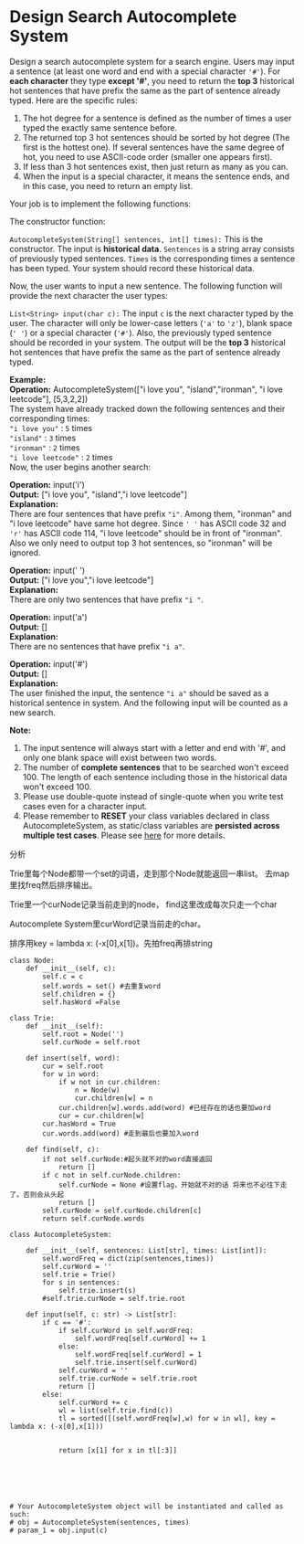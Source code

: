# Design Search Autocomplete System



Design a search autocomplete system for a search engine. Users may input a sentence \(at least one word and end with a special character `'#'`\). For **each character** they type **except '\#'**, you need to return the **top 3** historical hot sentences that have prefix the same as the part of sentence already typed. Here are the specific rules:

1. The hot degree for a sentence is defined as the number of times a user typed the exactly same sentence before.
2. The returned top 3 hot sentences should be sorted by hot degree \(The first is the hottest one\). If several sentences have the same degree of hot, you need to use ASCII-code order \(smaller one appears first\).
3. If less than 3 hot sentences exist, then just return as many as you can.
4. When the input is a special character, it means the sentence ends, and in this case, you need to return an empty list.

Your job is to implement the following functions:

The constructor function:

`AutocompleteSystem(String[] sentences, int[] times):` This is the constructor. The input is **historical data**. `Sentences` is a string array consists of previously typed sentences. `Times` is the corresponding times a sentence has been typed. Your system should record these historical data.

Now, the user wants to input a new sentence. The following function will provide the next character the user types:

`List<String> input(char c):` The input `c` is the next character typed by the user. The character will only be lower-case letters \(`'a'` to `'z'`\), blank space \(`' '`\) or a special character \(`'#'`\). Also, the previously typed sentence should be recorded in your system. The output will be the **top 3** historical hot sentences that have prefix the same as the part of sentence already typed. 

**Example:**  
**Operation:** AutocompleteSystem\(\["i love you", "island","ironman", "i love leetcode"\], \[5,3,2,2\]\)  
The system have already tracked down the following sentences and their corresponding times:  
`"i love you"` : `5` times  
`"island"` : `3` times  
`"ironman"` : `2` times  
`"i love leetcode"` : `2` times  
Now, the user begins another search:  
  
**Operation:** input\('i'\)  
**Output:** \["i love you", "island","i love leetcode"\]  
**Explanation:**  
There are four sentences that have prefix `"i"`. Among them, "ironman" and "i love leetcode" have same hot degree. Since `' '` has ASCII code 32 and `'r'` has ASCII code 114, "i love leetcode" should be in front of "ironman". Also we only need to output top 3 hot sentences, so "ironman" will be ignored.  
  
**Operation:** input\(' '\)  
**Output:** \["i love you","i love leetcode"\]  
**Explanation:**  
There are only two sentences that have prefix `"i "`.  
  
**Operation:** input\('a'\)  
**Output:** \[\]  
**Explanation:**  
There are no sentences that have prefix `"i a"`.  
  
**Operation:** input\('\#'\)  
**Output:** \[\]  
**Explanation:**  
The user finished the input, the sentence `"i a"` should be saved as a historical sentence in system. And the following input will be counted as a new search. 

**Note:**

1. The input sentence will always start with a letter and end with '\#', and only one blank space will exist between two words.
2. The number of **complete sentences** that to be searched won't exceed 100. The length of each sentence including those in the historical data won't exceed 100.
3. Please use double-quote instead of single-quote when you write test cases even for a character input.
4. Please remember to **RESET** your class variables declared in class AutocompleteSystem, as static/class variables are **persisted across multiple test cases**. Please see [here](https://leetcode.com/faq/#different-output) for more details.

分析

Trie里每个Node都带一个set的词语，走到那个Node就能返回一串list。 去map里找freq然后排序输出。

Trie里一个curNode记录当前走到的node， find这里改成每次只走一个char

Autocomplete System里curWord记录当前走的char。

排序用key = lambda x: \(-x\[0\],x\[1\]\)。先拍freq再排string

```text
class Node:
    def __init__(self, c):
        self.c = c
        self.words = set() #去重复word
        self.children = {}
        self.hasWord =False

class Trie:
    def __init__(self):
        self.root = Node('')
        self.curNode = self.root
    
    def insert(self, word):
        cur = self.root
        for w in word:
            if w not in cur.children:
                n = Node(w)
                cur.children[w] = n
            cur.children[w].words.add(word) #已经存在的话也要加word
            cur = cur.children[w]
        cur.hasWord = True
        cur.words.add(word) #走到最后也要加入word
    
    def find(self, c):     
        if not self.curNode:#起头就不对的word直接返回
            return []
        if c not in self.curNode.children:
            self.curNode = None #设置flag，开始就不对的话 将来也不必往下走了。否则会从头起
            return []
        self.curNode = self.curNode.children[c]
        return self.curNode.words
                                
class AutocompleteSystem:

    def __init__(self, sentences: List[str], times: List[int]):
        self.wordFreq = dict(zip(sentences,times))
        self.curWord = ''
        self.trie = Trie()
        for s in sentences:
            self.trie.insert(s)
        #self.trie.curNode = self.trie.root

    def input(self, c: str) -> List[str]:
        if c == '#':
            if self.curWord in self.wordFreq:
                self.wordFreq[self.curWord] += 1
            else:
                self.wordFreq[self.curWord] = 1
                self.trie.insert(self.curWord)
            self.curWord = ''
            self.trie.curNode = self.trie.root
            return []
        else:
            self.curWord += c
            wl = list(self.trie.find(c))
            tl = sorted([(self.wordFreq[w],w) for w in wl], key = lambda x: (-x[0],x[1]))
            
            
            return [x[1] for x in tl[:3]]
            
            
        
        


# Your AutocompleteSystem object will be instantiated and called as such:
# obj = AutocompleteSystem(sentences, times)
# param_1 = obj.input(c)
```



